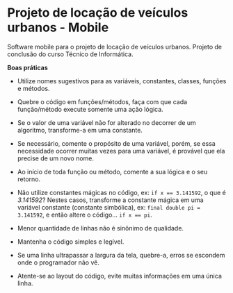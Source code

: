 # Projeto de locação de veículos urbanos - Mobile
Software mobile para o projeto de locação de veículos urbanos. Projeto de conclusão do curso Técnico de Informática.

**Boas práticas**

* Utilize nomes sugestivos para as variáveis, constantes, classes, funções e métodos.

* Quebre o código em funções/métodos, faça com que cada função/método execute somente uma ação lógica.

* Se o valor de uma variável não for alterado no decorrer de um algoritmo, transforme-a em uma constante.

* Se necessário, comente o propósito de uma variável, porém, se essa necessidade ocorrer muitas vezes para uma variável, é provável que ela precise de um novo nome.

* Ao início de toda função ou método, comente a sua lógica e o seu retorno.

* Não utilize constantes mágicas no código, ex: ```if x == 3.141592```, o que é *3.141592*? Nestes casos, transforme a constante mágica em uma variável constante (constante simbólica), ex: ```final double pi = 3.141592```, e então altere o código... ```if x == pi```.

* Menor quantidade de linhas não é sinônimo de qualidade.

* Mantenha o código simples e legível.

* Se uma linha ultrapassar a largura da tela, quebre-a, erros se escondem onde o programador não vê.

* Atente-se ao layout do código, evite muitas informações em uma única linha.
